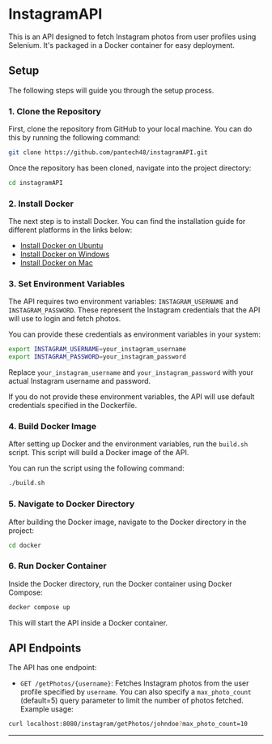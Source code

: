 

# InstagramAPI

This is an API designed to fetch Instagram photos from user profiles using Selenium. It's packaged in a Docker container for easy deployment.

## Setup

The following steps will guide you through the setup process.

### 1. Clone the Repository

First, clone the repository from GitHub to your local machine. You can do this by running the following command:

```bash
git clone https://github.com/pantech48/instagramAPI.git
```

Once the repository has been cloned, navigate into the project directory:

```bash
cd instagramAPI
```

### 2. Install Docker

The next step is to install Docker. You can find the installation guide for different platforms in the links below:

- [Install Docker on Ubuntu](https://docs.docker.com/engine/install/ubuntu/)
- [Install Docker on Windows](https://docs.docker.com/docker-for-windows/install/)
- [Install Docker on Mac](https://docs.docker.com/docker-for-mac/install/)

### 3. Set Environment Variables

The API requires two environment variables: `INSTAGRAM_USERNAME` and `INSTAGRAM_PASSWORD`. These represent the Instagram credentials that the API will use to login and fetch photos.

You can provide these credentials as environment variables in your system:

```bash
export INSTAGRAM_USERNAME=your_instagram_username
export INSTAGRAM_PASSWORD=your_instagram_password
```

Replace `your_instagram_username` and `your_instagram_password` with your actual Instagram username and password.

If you do not provide these environment variables, the API will use default credentials specified in the Dockerfile.

### 4. Build Docker Image

After setting up Docker and the environment variables, run the `build.sh` script. This script will build a Docker image of the API.

You can run the script using the following command:

```bash
./build.sh
```

### 5. Navigate to Docker Directory

After building the Docker image, navigate to the Docker directory in the project:

```bash
cd docker
```

### 6. Run Docker Container

Inside the Docker directory, run the Docker container using Docker Compose:

```bash
docker compose up
```

This will start the API inside a Docker container.

## API Endpoints

The API has one endpoint:

- `GET /getPhotos/{username}`: Fetches Instagram photos from the user profile specified by `username`. You can also specify a `max_photo_count` (default=5) query parameter to limit the number of photos fetched. Example usage:

```bash
curl localhost:8080/instagram/getPhotos/johndoe?max_photo_count=10
```
---